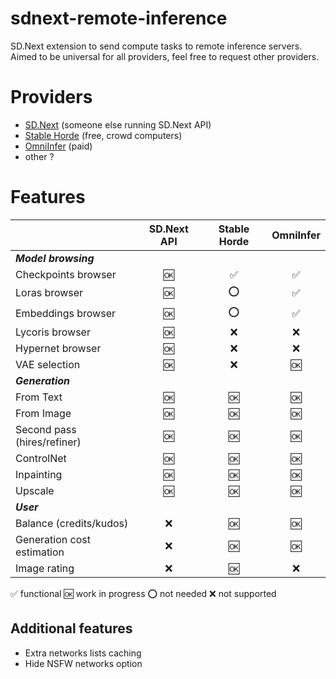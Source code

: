 # sdnext-remote-inference
SD.Next extension to send compute tasks to remote inference servers.
Aimed to be universal for all providers, feel free to request other providers.

# Providers
- [SD.Next](https://github.com/vladmandic/automatic) (someone else running SD.Next API)
- [Stable Horde](https://stablehorde.net/) (free, crowd computers)
- [OmniInfer](https://www.omniinfer.io/) (paid)
- other ?

# Features
|                             | SD.Next API | Stable Horde | OmniInfer |
|-----------------------------|:-----------:|:-----------:|:----------:|
| ***Model browsing***        |             |              |            |
| Checkpoints browser         |      🆗      |      ✅      |     ✅     |
| Loras browser               |      🆗      |      ⭕      |     ✅     |
| Embeddings browser          |      🆗      |      ⭕      |     ✅     |
| Lycoris browser             |      🆗      |      ❌      |     ❌     |
| Hypernet browser            |      🆗      |      ❌      |     ❌     |
| VAE selection               |      🆗      |      ❌      |     🆗     |
| ***Generation***            |             |              |            |
| From Text                   |      🆗      |      🆗      |     🆗     |
| From Image                  |      🆗      |      🆗      |     🆗     |
| Second pass (hires/refiner) |      🆗      |      🆗      |     🆗     |
| ControlNet                  |      🆗      |      🆗      |     🆗     |
| Inpainting                  |      🆗      |      🆗      |     🆗     |
| Upscale                     |      🆗      |      🆗      |     🆗     |
| ***User***                  |             |              |            |
| Balance (credits/kudos)     |      ❌      |      🆗      |     🆗     |
| Generation cost estimation  |      ❌      |      🆗      |     🆗     |
| Image rating                |      ❌      |      🆗      |     ❌     |

✅ functional
🆗 work in progress
⭕ not needed
❌ not supported

## Additional features
- Extra networks lists caching
- Hide NSFW networks option

